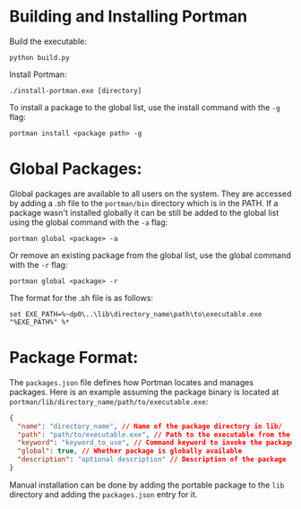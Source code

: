 # Building and Installing Portman

Build the executable:

```
python build.py
```

Install Portman:

```
./install-portman.exe [directory]
```

To install a package to the global list, use the install command with the `-g` flag:

```
portman install <package path> -g
```

# Global Packages:

Global packages are available to all users on the system. They are accessed by adding a .sh file to the `portman/bin` directory which is in the PATH.
If a package wasn't installed globally it can be still be added to the global list using the global command with the `-a` flag:

```
portman global <package> -a
```

Or remove an existing package from the global list, use the global command with the `-r` flag:

```
portman global <package> -r
```

The format for the .sh file is as follows:

```
set EXE_PATH=%~dp0\..\lib\directory_name\path\to\executable.exe
"%EXE_PATH%" %*
```

# Package Format:

The `packages.json` file defines how Portman locates and manages packages. Here is an example assuming the package binary is located at `portman/lib/directory_name/path/to/executable.exe`:

```json
{
  "name": "directory_name", // Name of the package directory in lib/
  "path": "path/to/executable.exe", // Path to the executable from the lib/directory_name directory
  "keyword": "keyword_to_use", // Command keyword to invoke the package
  "global": true, // Whether package is globally available
  "description": "optional description" // Description of the package
}
```

Manual installation can be done by adding the portable package to the `lib` directory and adding the `packages.json` entry for it.
